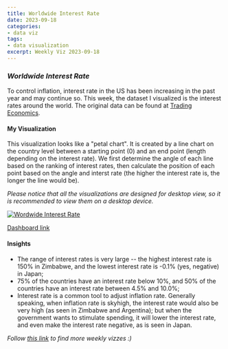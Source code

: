 ```yaml
---
title: Worldwide Interest Rate
date: 2023-09-18
categories:
- data viz
tags:
- data visualization
excerpt: Weekly Viz 2023-09-18
---
```


### *Worldwide Interest Rate*

To control inflation, interest rate in the US has been increasing in the past year and may continue so. This week, the dataset I visualized is the interest rates around the world. The original data can be found at [Trading Economics](https://tradingeconomics.com/country-list/interest-rate).  

#### My Visualization

This visualization looks like a "petal chart". It is created by a line chart on the country level between a starting point (0) and an end point (length depending on the interest rate). We first determine the angle of each line based on the ranking of interest rates, then calculate the position of each point based on the angle and interst rate (the higher the interest rate is, the longer the line would be).      

*Please notice that all the visualizations are designed for desktop view, so it is recommended to view them on a desktop device.*  

<div class='tableauPlaceholder' id='viz1695101156359' style='position: relative'>
  <noscript><a href='#'>
    <img alt='Wordwide Interest Rate ' src='https:&#47;&#47;public.tableau.com&#47;static&#47;images&#47;20&#47;20230918WorldwideInterestRate&#47;WordwideInterestRate&#47;1_rss.png' style='border: none' />
  </a></noscript>
  <object class='tableauViz'  style='display:none;'>
    <param name='host_url' value='https%3A%2F%2Fpublic.tableau.com%2F' /> 
    <param name='embed_code_version' value='3' /> 
    <param name='site_root' value='' />
    <param name='name' value='20230918WorldwideInterestRate&#47;WordwideInterestRate' />
    <param name='tabs' value='no' />
    <param name='toolbar' value='yes' />
    <param name='static_image' value='https:&#47;&#47;public.tableau.com&#47;static&#47;images&#47;20&#47;20230918WorldwideInterestRate&#47;WordwideInterestRate&#47;1.png' />
    <param name='animate_transition' value='yes' />
    <param name='display_static_image' value='yes' />
    <param name='display_spinner' value='yes' />
    <param name='display_overlay' value='yes' />
    <param name='display_count' value='yes' />
    <param name='language' value='en-US' />
    <param name='filter' value='publish=yes' />
  </object></div>               
  <script type='text/javascript'>                
    var divElement = document.getElementById('viz1695101156359');            
    var vizElement = divElement.getElementsByTagName('object')[0];           
    if ( divElement.offsetWidth > 800 ) { vizElement.style.width='800px';vizElement.style.height='827px';} else if ( divElement.offsetWidth > 500 ) { vizElement.style.width='800px';vizElement.style.height='827px';} else { vizElement.style.width='100%';vizElement.style.height='727px';}      
    var scriptElement = document.createElement('script');               
    scriptElement.src = 'https://public.tableau.com/javascripts/api/viz_v1.js';    
    vizElement.parentNode.insertBefore(scriptElement, vizElement);             
  </script>  

[Dashboard link](https://public.tableau.com/views/20230918WorldwideInterestRate/WordwideInterestRate?:language=en-US&publish=yes&:display_count=n&:origin=viz_share_link)
  
#### Insights
* The range of interest rates is very large -- the highest interest rate is 150% in Zimbabwe, and the lowest interest rate is -0.1% (yes, negative) in Japan;
* 75% of the countries have an interest rate below 10%, and 50% of the countries have an interest rate between 4.5% and 10.0%;
* Interest rate is a common tool to adjust inflation rate. Generally speaking, when inflation rate is skyhigh, the interest rate would also be very high (as seen in Zimbabwe and Argentina); but when the government wants to stimulate spending, it will lower the interest rate, and even make the interest rate negative, as is seen in Japan.    
  
*Follow [this link](https://yudong-94.github.io/personal-website/project/WeeklyViz2023/) to find more weekly vizzes :)*
